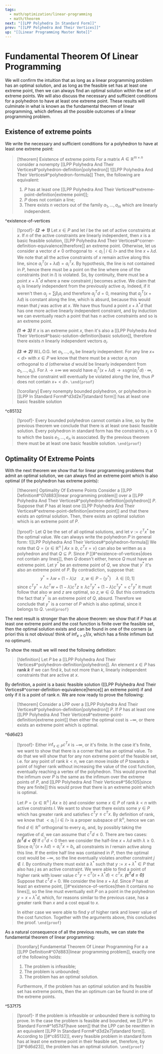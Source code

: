 ```yaml
---
tags:
  - math/optimization/linear-programming
  - math/theorem
next: "[[LPP Polyhedra In Standard Form]]"
prev: "[[LPP Polyhedra And Their Vertices]]"
up: "[[Linear Programming Master Note]]"
---
```

# Fundamental Theorem Of Linear Programming
We will confirm the intuition that as long as a linear programming problem has an optimal solution, and as long as the feasible set has at least one extreme point, then we can always find an optimal solution within the set of extreme points. We will also discuss the necessary and sufficient conditions for a polyhedron to have at least one extreme point.
These results will culminate in what is known as the fundamental theorem of linear programming, which defines all the possible outcomes of a linear programming problem.
## Existence of extreme points
We write the necessary and sufficient conditions for a polyhedron to have at least one extreme point:

> [!theorem] Existence of extreme points
> For a matrix $A \in \mathbb{R}^{m \times n}$  consider a nonempty [[LPP Polyhedra And Their Vertices#^polyhedron-definition|polyhedron]]
> ![[LPP Polyhedra And Their Vertices#^polyhedron-formula]]
> Then, the following are equivalent:
> 1) $P$ has at least one [[LPP Polyhedra And Their Vertices#^extreme-point-definition|extreme point]];
> 2) $P$ does not contain a line;
> 3) There exists $n$ vectors out of the family $a_{1},\dots,a_{m}$ which are linearly independent.

^existence-of-vertices

> [!proof]-
> ***($2 \Rightarrow 1$)*** Let $x \in P$ and let $I$ be the set of active constraints at $x$. If $n$ of the active constraints are linearly independent, then $x$ is a basic feasible solution, [[LPP Polyhedra And Their Vertices#^corner-definition-equivalence|therefore]] an extreme point. 
> Otherwise, let us consider a vector $d \neq 0$ orthogonal to $<a_{i} \; | \; i \in I>$ and the line $x + \lambda d$. We note that all the active constraints of $x$ remain active along this line, since $a_{i}^{T} (x + \lambda d) =  a_{i}^{T}x$. 
> By hypothesis, the line is not contained in $P$, hence there must be a point on the line where one of the constraints (not in $I$) is violated. So, by continuity, there must be a point $x + \lambda^{*}d$ where a new constraint $j$ becomes active. We claim that $a_{j}$ is linearly independent from the previously active $a_{i}$. Indeed, if it weren't then $a_{j} = \sum \beta_{i} a_{i}$ and therefore $a_{j}^{T}d = 0$, meaning that $a_{j}^{T}(x+\lambda d)$ is constant along the line, which is absurd, because this would mean that $j$ was active at $x$.
> We have thus found a point $x+\lambda^{*}d$ that has one more active linearly independent constraint, and by induction we can eventually reach a point that has $n$ active constraints and so is an extreme point.
> 
> ***($1 \Rightarrow 3$)*** If $x$ is an extreme point $x$, then it's also a [[LPP Polyhedra And Their Vertices#^basic-solution-definition|basic solution]], therefore there exists $n$ linearly independent vectors $a_{i}$. 
>
> ***($3 \Rightarrow 2$)*** W.L.O.G. let $a_{1},\dots,a_{n}$ be linearly independent. For any line $x + <d>$ with $x \in P$ we know that there must be a vector $a_{i}$ non orthogonal to $d$ (otherwise $d$ would be linearly independent from $a_{1},\dots,a_{n}$). 
> For $\lambda \to \pm \infty$ we would have $a_{i}^{T}(x + \lambda d) \to \pm \text{sgn}(a_{i}^{T}d) \cdot\infty$,  hence the constraint will eventually be violated along the line, thus $P$ does not contain $x + <d>$. 
> `\end{proof}`

> [!corollary]
> Every nonempty bounded polyhedron, or polyhedron in [[LPP In Standard Form#^d3d2e7|standard form]] has at least one basic feasible solution

^c85132

>[!proof]-
>Every bounded polyhedron cannot contain a line, so by the previous theorem we conclude that there is at least one basic feasible solution.
>Every polyhedron in standard form has the constraints $x_{i} \geq 0$ to which the basis $e_{1},\dots,e_{n}$ is associated. By the previous theorem there must be at least one basic feasible solution.
>`\end{proof}`

## Optimality Of Extreme Points
With the next theorem we show that for linear programming problems that admit an optimal solution, we can always find an extreme point which is also optimal (if the polyhedron has extreme points):

> [!theorem] Optimality Of Extreme Points
> Consider a [[LPP Definition#^07d883|linear programming problem]] over a [[LPP Polyhedra And Their Vertices#^polyhedron-definition|polyhedron]] $P$. Suppose that $P$ has at least one [[LPP Polyhedra And Their Vertices#^extreme-point-definition|extreme point]] and that there exists an optimal solution. Then, there exists an optimal solution which is an extreme point of $P$.

> [!proof]-
> Let $Q$ be the set of all optimal solutions, and let $v:= c^{T}x^{*}$ be the optimal value. We can always write the polyhedron $P$ in general form:
> ![[LPP Polyhedra And Their Vertices#^polyhedron-formula]]
> We note that $Q = \{ x \in \mathbb{R}^{n} \; | \; Ax \geq b, \; c^{T}x = v\}$ can also be written  as a polyhedron and that $Q \subseteq P$. Since $P$ [[#^existence-of-vertices|does not contain any lines]], then $Q$ doesn't either, hence $Q$ must have an extreme point.
> Let $y^{*}$ be an extreme point of $Q$, we show that $y^{*}$ it's also an extreme point of $P$. By contradiction, suppose that:
> $$y^{*} = \lambda w + (1-\lambda)z \quad z,w \in P-\{ y^{*} \} \quad \lambda \in[0,1] $$
> since $c^{T}y^{*} = \lambda c^{T}w + (1-\lambda)c^{T}z \geq \lambda c^{T}y^{*} + (1-\lambda)c^{T}y^{*} = c^{T}y^{*}$  it must follow that also $w$ and $z$ are optimal, so $z,w \in Q$. But this contradicts the fact that $y^{*}$ is an extreme point of $Q$, absurd. Therefore we conclude that $y^{*}$ is a corner of $P$ which is also optimal, since it belongs to $Q$.
> `\end{proof}` 

The next result is stronger than the above theorem: we show that if $P$ has at least one extreme point and the cost function is finite over the feasible set, then the optimal solution exists and can be found in one of the corners (a priori this is not obvious! think of $\inf_{x > 0}1 / x$, which has a finite infimum but no optimum).

To show the result we will need the following definition:
> [!definition]
> Let $P$ be a [[LPP Polyhedra And Their Vertices#^polyhedron-definition|polyhedron]]. An element $x \in P$ has **rank $k$** if we can find $k$, but not more than $k$, linearly independent constraints that are active at $x$.

By definition, a point is a basic feasible solution ([[LPP Polyhedra And Their Vertices#^corner-definition-equivalence|hence]] an extreme point) if and only if it is a point of rank $n$. 
We are now ready to prove the following:

> [!theorem]
> Consider a LPP over a [[LPP Polyhedra And Their Vertices#^polyhedron-definition|polyhedron]] $P$.  If $P$ has at least one  [[LPP Polyhedra And Their Vertices#^extreme-point-definition|extreme point]] then either the optimal cost is $-\infty$, or there exists an extreme point which is optimal.

^6d6d23

> [!proof]-
> Either $\inf_{x \in P} c^{T}x$ is $-\infty$, or it's finite. In the case it's finite, we want to show that there is a corner that has an optimal value. To do that we will show that for any non extreme point of the feasible set, i.e. for any point of rank $k<n$, we can move inside of $P$ towards a point of higher rank without increasing the value of the cost function, eventually reaching a vertex of the polyhedron. This would prove that the infimum over $P$ is the same as the infimum over the extreme points of $P$, and [[LPP Polyhedra And Their Vertices#^56c105|since they are finite]] this would prove that there is an extreme point which is optimal.
> 
> Let $P = \{ x \in \mathbb{R}^{n} \; | \; Ax \geq b \}$ and consider some $x \in P$ of rank $k < n$ with active constraints $I$.  We want to show that there exists some $y \in P$ which has greater rank and satisfies $c^{T}y \leq c^{T}x$.  By definition of rank, we know that  $<a_{i} \; | \; i \in I>$ is a proper subspace of $\mathbb{R}^{n}$, hence we can find $d \in \mathbb{R}^{n}$ orthogonal to every $a_{i}$, and, by possibly taking the negative of $d$, we can assume that $c^{T}d \leq 0$. There are two cases:
> ***($c^{T}d < 0$)*** If $c^{T}d <0$ then we consider the half-line $x+\lambda d$ with $\lambda \geq 0$. Since $a_{i}^{T}(x+\lambda d) = a_{i}^{T}x = b_{i}$, all constraints in $I$ remain active along this line. 
> If the entire half line was contained in $P$, then the optimal cost would be $-\infty$, so the line eventually violates another constraint $j \not\in I$. By continuity there must exist a $\lambda^{*}$ such that $y:=x+\lambda^{*} \in P$ that also has $j$ as an active constraint. We were able to find a point of higher rank with lower value  $c^{T}y = c^{T}(x+\lambda^{*}d)<c^{T}x$.
> ***($c^{T}d=0$)*** Suppose that $c^{T}d=0$. We consider the line $x+\lambda d$. Since $P$ has at least an extreme point, [[#^existence-of-vertices|then it contains no lines]], so the line must eventually exit $P$ on a point in the polyhedron $y = x+\lambda^{*}d$, which, for reasons similar to the previous case, has a greater rank than $x$ and a cost equal to $x$.
> 
> In either case we were able to find $y$ of higher rank and lower value of the cost function. Together with the arguments above, this concludes the proof.
> `\end{proof}`

As a natural consequence of all the previous results, we can state the fundamental theorem of linear programming:

> [!corollary] Fundamental Theorem Of Linear Programming
> For a a [[LPP Definition#^07d883|linear programming problem]],  exactly one of the following holds:
> 1) The problem is infeasible;
> 2) The problem is unbounded;
> 3) The problem has an optimal solution.
>
> Furthermore, if the problem has an optimal solution and its feasible set has extreme points, then the an optimum can be found in one of the extreme points.

^537f75

> [!proof]-
> If the problem is infeasible  or unbounded there is nothing to prove. In the case the problem is feasible and bounded, we [[LPP In Standard Form#^1d57d7|have seen]] that the LPP can be rewritten in an equivalent [[LPP In Standard Form#^d3d2e7|standard form]].  According to  [[#^c85132]], every feasible problem in standard form has at least one extreme point in their feasible set, therefore, by [[#^6d6d23]], the problem has an optimal solution.
> `\end{proof}`